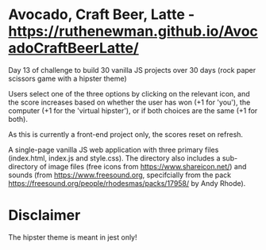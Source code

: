 # Avocado, Craft Beer, Latte - https://ruthenewman.github.io/AvocadoCraftBeerLatte/

Day 13 of challenge to build 30 vanilla JS projects over 30 days (rock paper scissors game with a hipster theme)

Users select one of the three options by clicking on the relevant icon, and the score increases based on whether the user has won (+1 for 'you'), the computer (+1 for the 'virtual hipster'), or if both choices are the same (+1 for both).

As this is currently a front-end project only, the scores reset on refresh.

A single-page vanilla JS web application with three primary files (index.html, index.js and style.css). 
The directory also includes a sub-directory of image files (free icons from https://www.shareicon.net/) and sounds 
(from https://www.freesound.org, specifcially from the pack https://freesound.org/people/rhodesmas/packs/17958/ by Andy Rhode).

# Disclaimer
The hipster theme is meant in jest only!
